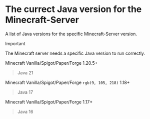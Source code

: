# The currect Java version for the Minecraft-Server
A list of Java versions for the specific Minecraft-Server version.

> [!IMPORTANT]
> The Minecraft server needs a specific Java version to run correctly.

Minecraft Vanilla/Spigot/Paper/Forge 1.20.5+
> Java 21

Minecraft Vanilla/Spigot/Paper/Forge 	`rgb(9, 105, 218)` 1.18+
> Java 17

Minecraft Vanilla/Spigot/Paper/Forge 1.17+
> Java 16
